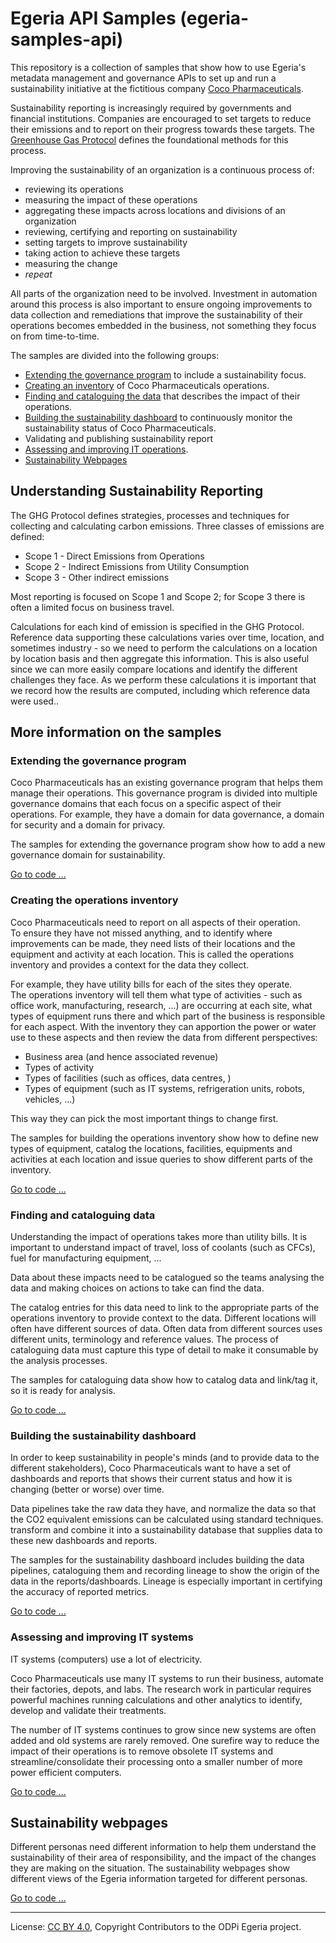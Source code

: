 <!-- SPDX-License-Identifier: CC-BY-4.0 -->
<!-- Copyright Contributors to the ODPi Egeria project. -->

# Egeria API Samples (egeria-samples-api)

This repository is a collection of samples that show how to use Egeria's metadata management and governance APIs
to set up and run a sustainability initiative at the fictitious company
[Coco Pharmaceuticals](https://egeria-project.org/practices/coco-pharmaceuticals/).

Sustainability reporting is increasingly required by governments and financial institutions. 
Companies are encouraged to set targets to reduce their emissions 
and to report on their progress towards these targets. 
The [Greenhouse Gas Protocol](https://ghgprotocol.org/) defines the foundational methods for this process.

Improving the sustainability of an organization is a continuous process of:

* reviewing its operations
* measuring the impact of these operations
* aggregating these impacts across locations and divisions of an organization
* reviewing, certifying and reporting on sustainability
* setting targets to improve sustainability
* taking action to achieve these targets
* measuring the change
* *repeat*

All parts of the organization need to be involved.  Investment in automation around this process is also important
to ensure ongoing improvements to data collection and remediations that improve the sustainability of their operations becomes embedded in the business, not something they
focus on from time-to-time.

The samples are divided into the following groups:

* [Extending the governance program](#extending-the-governance-program) to include a sustainability focus.
* [Creating an inventory](#creating-the-operations-inventory) of Coco Pharmaceuticals operations.
* [Finding and cataloguing the data](#finding-and-cataloguing-data) that describes the impact of their operations.
* [Building the sustainability dashboard](#building-the-sustainability-dashboard) to continuously monitor the sustainability status of Coco Pharmaceuticals.
* Validating and publishing sustainability report
* [Assessing and improving IT operations](#assessing-and-improving-it-systems).
* [Sustainability Webpages](#sustainability-webpages)

## Understanding Sustainability Reporting

The GHG Protocol defines strategies, processes and techniques for collecting and calculating carbon emissions. Three classes of emissions are defined:

* Scope 1 - Direct Emissions from Operations
* Scope 2 - Indirect Emissions from Utility Consumption
* Scope 3 - Other indirect emissions

Most reporting is focused on Scope 1 and Scope 2; for Scope 3 there is often a limited focus on business travel.

Calculations for each kind of emission is specified in the GHG Protocol. Reference data supporting these calculations varies over time, location, and sometimes industry - so we need to perform the calculations on a location by location basis and then aggregate this information. This is also useful since we can more easily compare locations and identify the different challenges they face. As we perform these calculations it is important that we record how the results are computed, including which reference data were used..

## More information on the samples

### Extending the governance program

Coco Pharmaceuticals has an existing governance program that helps them manage their operations.
This governance program is divided into multiple governance domains that each focus on a specific aspect of their
operations.  For example, they have a domain for data governance, a domain for security and a domain for privacy.

The samples for extending the governance program show how to add a new governance domain for sustainability.

[Go to code ...](governance-program)

### Creating the operations inventory

Coco Pharmaceuticals need to report on all aspects of their operation.  
To ensure they have not missed anything, and to identify where improvements can be made,
they need lists of their locations and the equipment and activity at each location.  This is called the operations
inventory and provides a context for the data they collect.  

For example, they have utility bills for each of the sites they operate.  
The operations inventory will tell them what type of activities - such as office work, 
manufacturing, research, ...) are occurring at each site, what types of equipment runs there and
which part of the business is responsible for each aspect. With the inventory they can apportion the power or
water use to these aspects and then review the data from different perspectives:

* Business area (and hence associated revenue)
* Types of activity
* Types of facilities (such as offices, data centres, )
* Types of equipment (such as IT systems, refrigeration units, robots, vehicles, ...)

This way they can pick the most important things to change first.

The samples for building the operations inventory show how to define new types of equipment, catalog the
locations, facilities, equipments and activities at each location and issue queries to show different 
parts of the inventory.

[Go to code ...](operations-inventory)

### Finding and cataloguing data

Understanding the impact of operations takes more than utility bills.  It is important to understand
impact of travel, loss of coolants (such as CFCs), fuel for manufacturing equipment, ...

Data about these impacts need to be catalogued so the teams analysing the data and making choices on actions
to take can find the data. 

The catalog entries for this data need to link to the appropriate parts of the operations inventory to provide
context to the data.  Different locations will often have different sources of data. Often data from different sources uses different units, terminology and reference values.
The process of cataloguing data must capture this type of detail to make it consumable by the analysis processes. 

The samples for cataloguing data show how to catalog data and link/tag it, so it is ready for analysis.

[Go to code ...](cataloguing-data)

### Building the sustainability dashboard

In order to keep sustainability in people's minds (and to provide data to the different stakeholders),
Coco Pharmaceuticals want to have a set of dashboards and reports that shows their current status and how it is changing
(better or worse) over time.

Data pipelines take the raw data they have, and normalize the data so that the CO2 equivalent emissions can be calculated using standard techniques. transform and combine it into a sustainability database that supplies
data to these new dashboards and reports.

The samples for the sustainability dashboard includes building the data pipelines, cataloguing them
and recording lineage to show the origin of the data in the reports/dashboards. Lineage is especially important in certifying the accuracy of reported metrics.

[Go to code ...](sustainability-dashboard)

### Assessing and improving IT systems

IT systems (computers) use a lot of electricity.

Coco Pharmaceuticals use many IT systems to run their business, automate their factories, depots, and labs.
The research work in particular requires powerful machines running calculations and other analytics to identify,
develop and validate their treatments.

The number of IT systems continues to grow since new systems are often added and old systems are rarely removed.
One surefire way to reduce the impact of their operations is to remove obsolete IT systems and streamline/consolidate their
processing onto a smaller number of more power efficient computers.

[Go to code ...](it-systems)

## Sustainability webpages

Different personas need different information to help them understand the sustainability of their area of responsibility,
and the impact of the changes they are making on the situation.  The sustainability webpages show different views of
the Egeria information targeted for different personas.

[Go to code ...](sustainability-webpages)


----
License: [CC BY 4.0](https://creativecommons.org/licenses/by/4.0/),
Copyright Contributors to the ODPi Egeria project.

